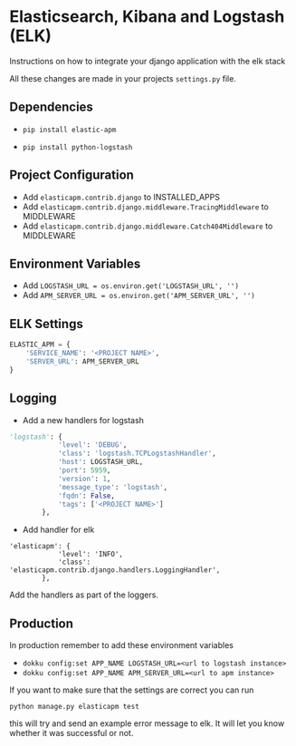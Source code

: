 Elasticsearch, Kibana and Logstash (ELK)
==================================

Instructions on how to integrate your django application with the elk stack

All these changes are made in your projects `settings.py` file.

Dependencies
------------
* `pip install elastic-apm`

* `pip install python-logstash`


Project Configuration
---------------------
 
* Add `elasticapm.contrib.django` to INSTALLED_APPS
* Add `elasticapm.contrib.django.middleware.TracingMiddleware` to MIDDLEWARE
* Add `elasticapm.contrib.django.middleware.Catch404Middleware` to MIDDLEWARE

Environment Variables
---------------------

* Add `LOGSTASH_URL = os.environ.get('LOGSTASH_URL', '')`
* Add `APM_SERVER_URL = os.environ.get('APM_SERVER_URL', '')`


ELK Settings
-------------

```python
ELASTIC_APM = {
    'SERVICE_NAME': '<PROJECT NAME>',
    'SERVER_URL': APM_SERVER_URL
}
```

Logging
-------
* Add a new handlers for logstash

```python
'logstash': {
            'level': 'DEBUG',
            'class': 'logstash.TCPLogstashHandler',
            'host': LOGSTASH_URL,
            'port': 5959,
            'version': 1,
            'message_type': 'logstash',
            'fqdn': False,
            'tags': ['<PROJECT NAME>']
        },
```
* Add handler for elk

```
'elasticapm': {
            'level': 'INFO',
            'class': 'elasticapm.contrib.django.handlers.LoggingHandler',
        },
```

Add the handlers as part of the loggers.


Production
-------------------
In production remember to add these environment variables

* `dokku config:set APP_NAME LOGSTASH_URL=<url to logstash instance>`
* `dokku config:set APP_NAME APM_SERVER_URL=<url to apm instance>`

If you want to make sure that the settings are correct you can run 

`python manage.py elasticapm test`

this will try and send an example error message to elk. It will let you know whether it was successful or not.
